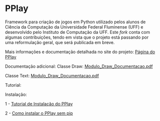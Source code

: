 # PPlay
Framework para criação de jogos em Python utilizado pelos alunos de Ciência da Computação da Universidade Federal Fluminense (UFF) e desenvolvido pelo Instituto de Computação da UFF. Este *fork* conta com algumas contribuições, tendo em vista que o projeto está passando por uma reformulação geral, que será publicada em breve.

Mais informações e documentação detalhada no site do projeto:
[Página do PPlay](http://www2.ic.uff.br/pplay/ "Página do Play")

Documentação adicional:
Classe Draw: [Modulo_Draw_Documentacao.pdf](http://luisaraujo.github.io/programacao_com_midias/poo/bloco3/materiais/Modulo_Draw_Documentacao.pdf "Documentação")

Classe Text: [Modulo_Draw_Documentacao.pdf](http://luisaraujo.github.io/programacao_com_midias/poo/bloco3/materiais/Modulo_Text_Documentacao.pdf "Documentação")


Tutorial:

Instalação: 

1 - [Tutorial de Instalação do PPlay](http://www2.ic.uff.br/pplay/tutoriais/pplay/instalacao-do-pplay/, "Tutorial de Instalação do PPlay")

2 - [Como instalar o PPlay sem pip](https://www.youtube.com/watch?v=9Ao71bLIMPE "Como instalar o PPlay sem pip")